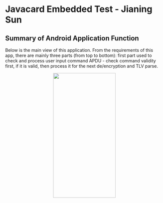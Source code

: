 # Javacard Embedded Test - Jianing Sun
## Summary of Android Application Function
Below is the main view of this application. From the requirements of this app, there are mainly
three parts (from top to bottom): first part used to check and process user input command APDU - 
check command validity first, if it is valid, then process it for the next de/encryption and TLV
parse.
<center>
  <img src="https://github.com/jianingsun21/javacard-apdu-tlv/blob/master/figures/1.jpeg" width="200" height="400"
</center>
